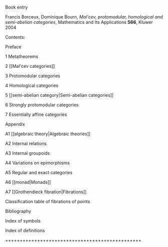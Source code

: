 Book entry

Francis Borceux, Dominique Bourn, _Mal'cev, protomodular, homological and semi-abelian categories_, Mathematics and Its Applications __566__, Kluwer 2004

Contents:

Preface

1 Metatheorems

2 [[Mal'cev categories]]

3 Protomodular categories

4 Homological categories

5 [[semi-abelian category|Semi-abelian categories]]

6 Strongly protomodular categories

7 Essentially affine categories

Appendix

A1 [[algebraic theory|Algebraic theories]]

A2 Internal relations

A3 Internal groupoids

A4 Variations on epimorphisms

A5 Regular and exact categories

A6 [[monad|Monads]]

A7 [[Grothendieck fibration|Fibrations]]

Classification table of fibrations of points

Bibliography

Index of symbols

Index of definitions

+++++++++++++++++++++++++++++++++++++++++++++++